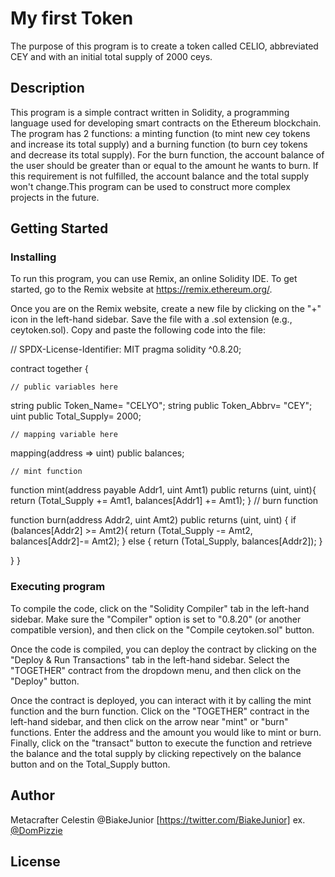 # My first Token

The purpose of this program is to create a token called CELIO, abbreviated CEY and with an initial total supply of 2000 ceys.

## Description

This program is a simple contract written in Solidity, a programming language used for developing smart contracts on the Ethereum blockchain. The program has 2 functions:  a minting function (to mint new cey tokens and increase its total supply) and a burning function (to burn cey tokens and decrease its total supply). For the burn function, the account balance of the user should be greater than or equal to the amount he wants to burn. If this requirement is not fulfilled, the account balance and the total supply won't change.This program can be used to construct more complex projects in the future. 


## Getting Started

### Installing

To run this program, you can use Remix, an online Solidity IDE. To get started, go to the Remix website at https://remix.ethereum.org/.

Once you are on the Remix website, create a new file by clicking on the "+" icon in the left-hand sidebar. Save the file with a .sol extension (e.g., ceytoken.sol). Copy and paste the following code into the file:

// SPDX-License-Identifier: MIT
pragma solidity ^0.8.20;

contract together {

    // public variables here

string public Token_Name= "CELYO";
string public Token_Abbrv= "CEY";
uint public Total_Supply= 2000;


    // mapping variable here

mapping(address => uint) public balances;

    // mint function

function mint(address payable Addr1, uint Amt1) public returns (uint, uint){
  return  (Total_Supply += Amt1, balances[Addr1] += Amt1);
}
    // burn function

function burn(address Addr2, uint Amt2) public  returns (uint, uint) {
    if (balances[Addr2] >= Amt2){
        return (Total_Supply -= Amt2, balances[Addr2]-= Amt2);
    } else {
        return (Total_Supply, balances[Addr2]);
    }
    
}
}

### Executing program
To compile the code, click on the "Solidity Compiler" tab in the left-hand sidebar. Make sure the "Compiler" option is set to "0.8.20" (or another compatible version), and then click on the "Compile ceytoken.sol" button.

Once the code is compiled, you can deploy the contract by clicking on the "Deploy & Run Transactions" tab in the left-hand sidebar. Select the "TOGETHER" contract from the dropdown menu, and then click on the "Deploy" button.

Once the contract is deployed, you can interact with it by calling the mint function and the burn function. Click on the "TOGETHER" contract in the left-hand sidebar, and then click on the arrow near "mint" or  "burn" functions. Enter the address and the amount you would like to mint or burn. Finally, click on the "transact" button to execute the function and retrieve the balance and the total supply by clicking repectively on the balance button and on the Total_Supply button. 


## Author
Metacrafter Celestin
@BiakeJunior [https://twitter.com/BiakeJunior]
ex. [@DomPizzie](https://twitter.com/dompizzie)


## License
